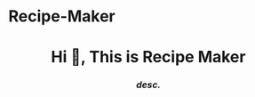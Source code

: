 # Recipe-Maker

<h1 align="center">Hi 👋, This is Recipe Maker</h1>
<h3 align="center"><i>desc.</i></h3></h3>